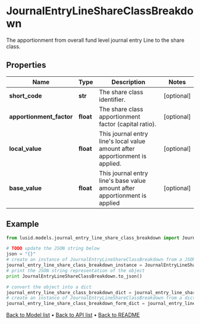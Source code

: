 # JournalEntryLineShareClassBreakdown

The apportionment from overall fund level journal entry Line to the share class.

## Properties
Name | Type | Description | Notes
------------ | ------------- | ------------- | -------------
**short_code** | **str** | The share class identifier. | [optional] 
**apportionment_factor** | **float** | The share class apportionment factor (capital ratio). | [optional] 
**local_value** | **float** | This journal entry line&#39;s local value amount after apportionment is applied. | [optional] 
**base_value** | **float** | This journal entry line&#39;s base value amount after apportionment is applied | [optional] 

## Example

```python
from lusid.models.journal_entry_line_share_class_breakdown import JournalEntryLineShareClassBreakdown

# TODO update the JSON string below
json = "{}"
# create an instance of JournalEntryLineShareClassBreakdown from a JSON string
journal_entry_line_share_class_breakdown_instance = JournalEntryLineShareClassBreakdown.from_json(json)
# print the JSON string representation of the object
print JournalEntryLineShareClassBreakdown.to_json()

# convert the object into a dict
journal_entry_line_share_class_breakdown_dict = journal_entry_line_share_class_breakdown_instance.to_dict()
# create an instance of JournalEntryLineShareClassBreakdown from a dict
journal_entry_line_share_class_breakdown_form_dict = journal_entry_line_share_class_breakdown.from_dict(journal_entry_line_share_class_breakdown_dict)
```
[Back to Model list](../README.md#documentation-for-models) &#8226; [Back to API list](../README.md#documentation-for-api-endpoints) &#8226; [Back to README](../README.md)


